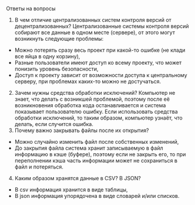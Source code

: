 Ответы на вопросы
1. В чем отличие централизованных систем контроля версий от децентрализованных? Централизованные системы контроля версий собирают все данные в одном месте (сервере), от этого могут возникнуть следующие проблемы:
- Можно потерять сразу весь проект при какой-то ошибке (не клади все яйца в одну корзину),
- Разные пользователи имеют доступ ко всему проекту, что может понизить уровень безопасности,
- Доступ к проекту зависит от возможности доступа к центральному серверу, при проблемах каких-то можно не достучаться.
2. Зачем нужны средства обработки исключений? Компьютер не знает, что делать с возникшей проблемой, поэтому после её возникновения обработка кода останавливается и система показывает пользователю ошибку. Если использовать средства обработки исключений, то таким образом, компьютер узнаёт, что делать, если случится ошибка.
3. Почему важно закрывать файлы после их открытия?
- Можно случайно изменить файл после собственных изменений,
- До закрытия файла система хранит записываемую в файл информацию в кэше (буфере), поэтому если не закрыть его, то при переполнении кэша часть информации может не сохраниться в файл и потеряться.
4. Каким образом хранятся данные в CSV? В JSON?
- В csv информация хранится в виде таблицы,
- В json информация упорядочена в виде словарей и/или списков.
